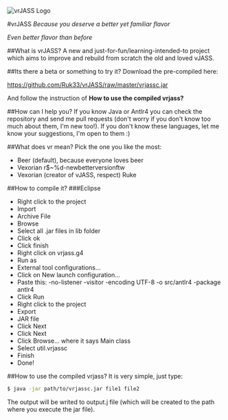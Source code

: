 ![vrJASS Logo](http://i.imgur.com/UyuRc3b.jpg?1)

#vrJASS
_Because you deserve a better yet familiar flavor_

_Even better flavor than before_

##What is vrJASS?
A new and just-for-fun/learning-intended-to project which aims 
to improve and rebuild from scratch the old and loved vJASS.

##Its there a beta or something to try it?
Download the pre-compiled here:

https://github.com/Ruk33/vrJASS/raw/master/vrjassc.jar

And follow the instruction of **How to use the compiled vrjass?**

##How can I help you?
If you know Java or Antlr4 you can check the repository and send 
me pull requests (don't worry if you don't know too much about them, 
I'm new too!). If you don't know these languages, let me know your 
suggestions, I'm open to them :)

##What does vr mean?
Pick the one you like the most:

- Beer (default), because everyone loves beer
- Vexorian r$~%d-newbetterversionftw
- Vexorian (creator of vJASS, respect) Ruke

##How to compile it?
###Eclipse
- Right click to the project
- Import
- Archive File
- Browse
- Select all .jar files in lib folder
- Click ok
- Click finish
- Right click on vrjass.g4
- Run as
- External tool configurations...
- Click on New launch configuration...
- Paste this: -no-listener -visitor -encoding UTF-8 -o src/antlr4 -package antlr4
- Click Run
- Right click to the project
- Export
- JAR file
- Click Next
- Click Next
- Click Browse... where it says Main class
- Select util.vrjassc
- Finish
- Done!

##How to use the compiled vrjass?
It is very simple, just type:

```bash
$ java -jar path/to/vrjassc.jar file1 file2
```

The output will be writed to output.j file (which will be created to the path 
where you execute the jar file).

